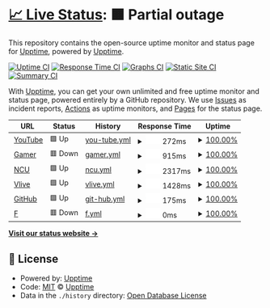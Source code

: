 # [📈 Live Status](https://upptime.github.io/upptime): <!--live status--> **🟧 Partial outage**

This repository contains the open-source uptime monitor and status page for [Upptime](https://upptime.js.org), powered by [Upptime](https://github.com/upptime/upptime).

[![Uptime CI](https://github.com/upptime/upptime/workflows/Uptime%20CI/badge.svg)](https://github.com/upptime/upptime/actions?query=workflow%3A%22Uptime+CI%22)
[![Response Time CI](https://github.com/upptime/upptime/workflows/Response%20Time%20CI/badge.svg)](https://github.com/upptime/upptime/actions?query=workflow%3A%22Response+Time+CI%22)
[![Graphs CI](https://github.com/upptime/upptime/workflows/Graphs%20CI/badge.svg)](https://github.com/upptime/upptime/actions?query=workflow%3A%22Graphs+CI%22)
[![Static Site CI](https://github.com/upptime/upptime/workflows/Static%20Site%20CI/badge.svg)](https://github.com/upptime/upptime/actions?query=workflow%3A%22Static+Site+CI%22)
[![Summary CI](https://github.com/upptime/upptime/workflows/Summary%20CI/badge.svg)](https://github.com/upptime/upptime/actions?query=workflow%3A%22Summary+CI%22)

With [Upptime](https://upptime.js.org), you can get your own unlimited and free uptime monitor and status page, powered entirely by a GitHub repository. We use [Issues](https://github.com/upptime/upptime/issues) as incident reports, [Actions](https://github.com/upptime/upptime/actions) as uptime monitors, and [Pages](https://upptime.github.io/upptime) for the status page.

<!--start: status pages-->
<!-- This summary is generated by Upptime (https://github.com/upptime/upptime) -->
<!-- Do not edit this manually, your changes will be overwritten -->
<!-- prettier-ignore -->
| URL | Status | History | Response Time | Uptime |
| --- | ------ | ------- | ------------- | ------ |
| <img alt="" src="https://favicons.githubusercontent.com/www.youtube.com" height="13"> [YouTube](https://www.youtube.com/) | 🟩 Up | [you-tube.yml](https://github.com/MoiraBDC/BDCfinal/commits/HEAD/history/you-tube.yml) | <details><summary><img alt="Response time graph" src="./graphs/you-tube/response-time-week.png" height="20"> 272ms</summary><br><a href="https://upptime.github.io/upptime/history/you-tube"><img alt="Response time 276" src="https://img.shields.io/endpoint?url=https%3A%2F%2Fraw.githubusercontent.com%2FMoiraBDC%2FBDCfinal%2FHEAD%2Fapi%2Fyou-tube%2Fresponse-time.json"></a><br><a href="https://upptime.github.io/upptime/history/you-tube"><img alt="24-hour response time 302" src="https://img.shields.io/endpoint?url=https%3A%2F%2Fraw.githubusercontent.com%2FMoiraBDC%2FBDCfinal%2FHEAD%2Fapi%2Fyou-tube%2Fresponse-time-day.json"></a><br><a href="https://upptime.github.io/upptime/history/you-tube"><img alt="7-day response time 272" src="https://img.shields.io/endpoint?url=https%3A%2F%2Fraw.githubusercontent.com%2FMoiraBDC%2FBDCfinal%2FHEAD%2Fapi%2Fyou-tube%2Fresponse-time-week.json"></a><br><a href="https://upptime.github.io/upptime/history/you-tube"><img alt="30-day response time 276" src="https://img.shields.io/endpoint?url=https%3A%2F%2Fraw.githubusercontent.com%2FMoiraBDC%2FBDCfinal%2FHEAD%2Fapi%2Fyou-tube%2Fresponse-time-month.json"></a><br><a href="https://upptime.github.io/upptime/history/you-tube"><img alt="1-year response time 276" src="https://img.shields.io/endpoint?url=https%3A%2F%2Fraw.githubusercontent.com%2FMoiraBDC%2FBDCfinal%2FHEAD%2Fapi%2Fyou-tube%2Fresponse-time-year.json"></a></details> | <details><summary><a href="https://upptime.github.io/upptime/history/you-tube">100.00%</a></summary><a href="https://upptime.github.io/upptime/history/you-tube"><img alt="All-time uptime 100.00%" src="https://img.shields.io/endpoint?url=https%3A%2F%2Fraw.githubusercontent.com%2FMoiraBDC%2FBDCfinal%2FHEAD%2Fapi%2Fyou-tube%2Fuptime.json"></a><br><a href="https://upptime.github.io/upptime/history/you-tube"><img alt="24-hour uptime 100.00%" src="https://img.shields.io/endpoint?url=https%3A%2F%2Fraw.githubusercontent.com%2FMoiraBDC%2FBDCfinal%2FHEAD%2Fapi%2Fyou-tube%2Fuptime-day.json"></a><br><a href="https://upptime.github.io/upptime/history/you-tube"><img alt="7-day uptime 100.00%" src="https://img.shields.io/endpoint?url=https%3A%2F%2Fraw.githubusercontent.com%2FMoiraBDC%2FBDCfinal%2FHEAD%2Fapi%2Fyou-tube%2Fuptime-week.json"></a><br><a href="https://upptime.github.io/upptime/history/you-tube"><img alt="30-day uptime 100.00%" src="https://img.shields.io/endpoint?url=https%3A%2F%2Fraw.githubusercontent.com%2FMoiraBDC%2FBDCfinal%2FHEAD%2Fapi%2Fyou-tube%2Fuptime-month.json"></a><br><a href="https://upptime.github.io/upptime/history/you-tube"><img alt="1-year uptime 100.00%" src="https://img.shields.io/endpoint?url=https%3A%2F%2Fraw.githubusercontent.com%2FMoiraBDC%2FBDCfinal%2FHEAD%2Fapi%2Fyou-tube%2Fuptime-year.json"></a></details>
| <img alt="" src="https://favicons.githubusercontent.com/www.gamer.com.tw" height="13"> [Gamer](https://www.gamer.com.tw/) | 🟥 Down | [gamer.yml](https://github.com/MoiraBDC/BDCfinal/commits/HEAD/history/gamer.yml) | <details><summary><img alt="Response time graph" src="./graphs/gamer/response-time-week.png" height="20"> 915ms</summary><br><a href="https://upptime.github.io/upptime/history/gamer"><img alt="Response time 769" src="https://img.shields.io/endpoint?url=https%3A%2F%2Fraw.githubusercontent.com%2FMoiraBDC%2FBDCfinal%2FHEAD%2Fapi%2Fgamer%2Fresponse-time.json"></a><br><a href="https://upptime.github.io/upptime/history/gamer"><img alt="24-hour response time 934" src="https://img.shields.io/endpoint?url=https%3A%2F%2Fraw.githubusercontent.com%2FMoiraBDC%2FBDCfinal%2FHEAD%2Fapi%2Fgamer%2Fresponse-time-day.json"></a><br><a href="https://upptime.github.io/upptime/history/gamer"><img alt="7-day response time 915" src="https://img.shields.io/endpoint?url=https%3A%2F%2Fraw.githubusercontent.com%2FMoiraBDC%2FBDCfinal%2FHEAD%2Fapi%2Fgamer%2Fresponse-time-week.json"></a><br><a href="https://upptime.github.io/upptime/history/gamer"><img alt="30-day response time 769" src="https://img.shields.io/endpoint?url=https%3A%2F%2Fraw.githubusercontent.com%2FMoiraBDC%2FBDCfinal%2FHEAD%2Fapi%2Fgamer%2Fresponse-time-month.json"></a><br><a href="https://upptime.github.io/upptime/history/gamer"><img alt="1-year response time 769" src="https://img.shields.io/endpoint?url=https%3A%2F%2Fraw.githubusercontent.com%2FMoiraBDC%2FBDCfinal%2FHEAD%2Fapi%2Fgamer%2Fresponse-time-year.json"></a></details> | <details><summary><a href="https://upptime.github.io/upptime/history/gamer">100.00%</a></summary><a href="https://upptime.github.io/upptime/history/gamer"><img alt="All-time uptime 100.00%" src="https://img.shields.io/endpoint?url=https%3A%2F%2Fraw.githubusercontent.com%2FMoiraBDC%2FBDCfinal%2FHEAD%2Fapi%2Fgamer%2Fuptime.json"></a><br><a href="https://upptime.github.io/upptime/history/gamer"><img alt="24-hour uptime 99.99%" src="https://img.shields.io/endpoint?url=https%3A%2F%2Fraw.githubusercontent.com%2FMoiraBDC%2FBDCfinal%2FHEAD%2Fapi%2Fgamer%2Fuptime-day.json"></a><br><a href="https://upptime.github.io/upptime/history/gamer"><img alt="7-day uptime 100.00%" src="https://img.shields.io/endpoint?url=https%3A%2F%2Fraw.githubusercontent.com%2FMoiraBDC%2FBDCfinal%2FHEAD%2Fapi%2Fgamer%2Fuptime-week.json"></a><br><a href="https://upptime.github.io/upptime/history/gamer"><img alt="30-day uptime 100.00%" src="https://img.shields.io/endpoint?url=https%3A%2F%2Fraw.githubusercontent.com%2FMoiraBDC%2FBDCfinal%2FHEAD%2Fapi%2Fgamer%2Fuptime-month.json"></a><br><a href="https://upptime.github.io/upptime/history/gamer"><img alt="1-year uptime 100.00%" src="https://img.shields.io/endpoint?url=https%3A%2F%2Fraw.githubusercontent.com%2FMoiraBDC%2FBDCfinal%2FHEAD%2Fapi%2Fgamer%2Fuptime-year.json"></a></details>
| <img alt="" src="https://favicons.githubusercontent.com/www.ncu.edu.tw" height="13"> [NCU](https://www.ncu.edu.tw/tw/) | 🟩 Up | [ncu.yml](https://github.com/MoiraBDC/BDCfinal/commits/HEAD/history/ncu.yml) | <details><summary><img alt="Response time graph" src="./graphs/ncu/response-time-week.png" height="20"> 2317ms</summary><br><a href="https://upptime.github.io/upptime/history/ncu"><img alt="Response time 2345" src="https://img.shields.io/endpoint?url=https%3A%2F%2Fraw.githubusercontent.com%2FMoiraBDC%2FBDCfinal%2FHEAD%2Fapi%2Fncu%2Fresponse-time.json"></a><br><a href="https://upptime.github.io/upptime/history/ncu"><img alt="24-hour response time 2355" src="https://img.shields.io/endpoint?url=https%3A%2F%2Fraw.githubusercontent.com%2FMoiraBDC%2FBDCfinal%2FHEAD%2Fapi%2Fncu%2Fresponse-time-day.json"></a><br><a href="https://upptime.github.io/upptime/history/ncu"><img alt="7-day response time 2317" src="https://img.shields.io/endpoint?url=https%3A%2F%2Fraw.githubusercontent.com%2FMoiraBDC%2FBDCfinal%2FHEAD%2Fapi%2Fncu%2Fresponse-time-week.json"></a><br><a href="https://upptime.github.io/upptime/history/ncu"><img alt="30-day response time 2345" src="https://img.shields.io/endpoint?url=https%3A%2F%2Fraw.githubusercontent.com%2FMoiraBDC%2FBDCfinal%2FHEAD%2Fapi%2Fncu%2Fresponse-time-month.json"></a><br><a href="https://upptime.github.io/upptime/history/ncu"><img alt="1-year response time 2345" src="https://img.shields.io/endpoint?url=https%3A%2F%2Fraw.githubusercontent.com%2FMoiraBDC%2FBDCfinal%2FHEAD%2Fapi%2Fncu%2Fresponse-time-year.json"></a></details> | <details><summary><a href="https://upptime.github.io/upptime/history/ncu">100.00%</a></summary><a href="https://upptime.github.io/upptime/history/ncu"><img alt="All-time uptime 99.83%" src="https://img.shields.io/endpoint?url=https%3A%2F%2Fraw.githubusercontent.com%2FMoiraBDC%2FBDCfinal%2FHEAD%2Fapi%2Fncu%2Fuptime.json"></a><br><a href="https://upptime.github.io/upptime/history/ncu"><img alt="24-hour uptime 100.00%" src="https://img.shields.io/endpoint?url=https%3A%2F%2Fraw.githubusercontent.com%2FMoiraBDC%2FBDCfinal%2FHEAD%2Fapi%2Fncu%2Fuptime-day.json"></a><br><a href="https://upptime.github.io/upptime/history/ncu"><img alt="7-day uptime 100.00%" src="https://img.shields.io/endpoint?url=https%3A%2F%2Fraw.githubusercontent.com%2FMoiraBDC%2FBDCfinal%2FHEAD%2Fapi%2Fncu%2Fuptime-week.json"></a><br><a href="https://upptime.github.io/upptime/history/ncu"><img alt="30-day uptime 99.83%" src="https://img.shields.io/endpoint?url=https%3A%2F%2Fraw.githubusercontent.com%2FMoiraBDC%2FBDCfinal%2FHEAD%2Fapi%2Fncu%2Fuptime-month.json"></a><br><a href="https://upptime.github.io/upptime/history/ncu"><img alt="1-year uptime 99.83%" src="https://img.shields.io/endpoint?url=https%3A%2F%2Fraw.githubusercontent.com%2FMoiraBDC%2FBDCfinal%2FHEAD%2Fapi%2Fncu%2Fuptime-year.json"></a></details>
| <img alt="" src="https://favicons.githubusercontent.com/www.vlive.tv" height="13"> [Vlive](https://www.vlive.tv/home/chart?sub=VIDEO&period=HOUR_24&country=ALL) | 🟩 Up | [vlive.yml](https://github.com/MoiraBDC/BDCfinal/commits/HEAD/history/vlive.yml) | <details><summary><img alt="Response time graph" src="./graphs/vlive/response-time-week.png" height="20"> 1428ms</summary><br><a href="https://upptime.github.io/upptime/history/vlive"><img alt="Response time 1414" src="https://img.shields.io/endpoint?url=https%3A%2F%2Fraw.githubusercontent.com%2FMoiraBDC%2FBDCfinal%2FHEAD%2Fapi%2Fvlive%2Fresponse-time.json"></a><br><a href="https://upptime.github.io/upptime/history/vlive"><img alt="24-hour response time 1231" src="https://img.shields.io/endpoint?url=https%3A%2F%2Fraw.githubusercontent.com%2FMoiraBDC%2FBDCfinal%2FHEAD%2Fapi%2Fvlive%2Fresponse-time-day.json"></a><br><a href="https://upptime.github.io/upptime/history/vlive"><img alt="7-day response time 1428" src="https://img.shields.io/endpoint?url=https%3A%2F%2Fraw.githubusercontent.com%2FMoiraBDC%2FBDCfinal%2FHEAD%2Fapi%2Fvlive%2Fresponse-time-week.json"></a><br><a href="https://upptime.github.io/upptime/history/vlive"><img alt="30-day response time 1414" src="https://img.shields.io/endpoint?url=https%3A%2F%2Fraw.githubusercontent.com%2FMoiraBDC%2FBDCfinal%2FHEAD%2Fapi%2Fvlive%2Fresponse-time-month.json"></a><br><a href="https://upptime.github.io/upptime/history/vlive"><img alt="1-year response time 1414" src="https://img.shields.io/endpoint?url=https%3A%2F%2Fraw.githubusercontent.com%2FMoiraBDC%2FBDCfinal%2FHEAD%2Fapi%2Fvlive%2Fresponse-time-year.json"></a></details> | <details><summary><a href="https://upptime.github.io/upptime/history/vlive">100.00%</a></summary><a href="https://upptime.github.io/upptime/history/vlive"><img alt="All-time uptime 100.00%" src="https://img.shields.io/endpoint?url=https%3A%2F%2Fraw.githubusercontent.com%2FMoiraBDC%2FBDCfinal%2FHEAD%2Fapi%2Fvlive%2Fuptime.json"></a><br><a href="https://upptime.github.io/upptime/history/vlive"><img alt="24-hour uptime 100.00%" src="https://img.shields.io/endpoint?url=https%3A%2F%2Fraw.githubusercontent.com%2FMoiraBDC%2FBDCfinal%2FHEAD%2Fapi%2Fvlive%2Fuptime-day.json"></a><br><a href="https://upptime.github.io/upptime/history/vlive"><img alt="7-day uptime 100.00%" src="https://img.shields.io/endpoint?url=https%3A%2F%2Fraw.githubusercontent.com%2FMoiraBDC%2FBDCfinal%2FHEAD%2Fapi%2Fvlive%2Fuptime-week.json"></a><br><a href="https://upptime.github.io/upptime/history/vlive"><img alt="30-day uptime 100.00%" src="https://img.shields.io/endpoint?url=https%3A%2F%2Fraw.githubusercontent.com%2FMoiraBDC%2FBDCfinal%2FHEAD%2Fapi%2Fvlive%2Fuptime-month.json"></a><br><a href="https://upptime.github.io/upptime/history/vlive"><img alt="1-year uptime 100.00%" src="https://img.shields.io/endpoint?url=https%3A%2F%2Fraw.githubusercontent.com%2FMoiraBDC%2FBDCfinal%2FHEAD%2Fapi%2Fvlive%2Fuptime-year.json"></a></details>
| <img alt="" src="https://favicons.githubusercontent.com/github.com" height="13"> [GitHub](https://github.com/) | 🟩 Up | [git-hub.yml](https://github.com/MoiraBDC/BDCfinal/commits/HEAD/history/git-hub.yml) | <details><summary><img alt="Response time graph" src="./graphs/git-hub/response-time-week.png" height="20"> 175ms</summary><br><a href="https://upptime.github.io/upptime/history/git-hub"><img alt="Response time 152" src="https://img.shields.io/endpoint?url=https%3A%2F%2Fraw.githubusercontent.com%2FMoiraBDC%2FBDCfinal%2FHEAD%2Fapi%2Fgit-hub%2Fresponse-time.json"></a><br><a href="https://upptime.github.io/upptime/history/git-hub"><img alt="24-hour response time 54" src="https://img.shields.io/endpoint?url=https%3A%2F%2Fraw.githubusercontent.com%2FMoiraBDC%2FBDCfinal%2FHEAD%2Fapi%2Fgit-hub%2Fresponse-time-day.json"></a><br><a href="https://upptime.github.io/upptime/history/git-hub"><img alt="7-day response time 175" src="https://img.shields.io/endpoint?url=https%3A%2F%2Fraw.githubusercontent.com%2FMoiraBDC%2FBDCfinal%2FHEAD%2Fapi%2Fgit-hub%2Fresponse-time-week.json"></a><br><a href="https://upptime.github.io/upptime/history/git-hub"><img alt="30-day response time 152" src="https://img.shields.io/endpoint?url=https%3A%2F%2Fraw.githubusercontent.com%2FMoiraBDC%2FBDCfinal%2FHEAD%2Fapi%2Fgit-hub%2Fresponse-time-month.json"></a><br><a href="https://upptime.github.io/upptime/history/git-hub"><img alt="1-year response time 152" src="https://img.shields.io/endpoint?url=https%3A%2F%2Fraw.githubusercontent.com%2FMoiraBDC%2FBDCfinal%2FHEAD%2Fapi%2Fgit-hub%2Fresponse-time-year.json"></a></details> | <details><summary><a href="https://upptime.github.io/upptime/history/git-hub">100.00%</a></summary><a href="https://upptime.github.io/upptime/history/git-hub"><img alt="All-time uptime 100.00%" src="https://img.shields.io/endpoint?url=https%3A%2F%2Fraw.githubusercontent.com%2FMoiraBDC%2FBDCfinal%2FHEAD%2Fapi%2Fgit-hub%2Fuptime.json"></a><br><a href="https://upptime.github.io/upptime/history/git-hub"><img alt="24-hour uptime 100.00%" src="https://img.shields.io/endpoint?url=https%3A%2F%2Fraw.githubusercontent.com%2FMoiraBDC%2FBDCfinal%2FHEAD%2Fapi%2Fgit-hub%2Fuptime-day.json"></a><br><a href="https://upptime.github.io/upptime/history/git-hub"><img alt="7-day uptime 100.00%" src="https://img.shields.io/endpoint?url=https%3A%2F%2Fraw.githubusercontent.com%2FMoiraBDC%2FBDCfinal%2FHEAD%2Fapi%2Fgit-hub%2Fuptime-week.json"></a><br><a href="https://upptime.github.io/upptime/history/git-hub"><img alt="30-day uptime 100.00%" src="https://img.shields.io/endpoint?url=https%3A%2F%2Fraw.githubusercontent.com%2FMoiraBDC%2FBDCfinal%2FHEAD%2Fapi%2Fgit-hub%2Fuptime-month.json"></a><br><a href="https://upptime.github.io/upptime/history/git-hub"><img alt="1-year uptime 100.00%" src="https://img.shields.io/endpoint?url=https%3A%2F%2Fraw.githubusercontent.com%2FMoiraBDC%2FBDCfinal%2FHEAD%2Fapi%2Fgit-hub%2Fuptime-year.json"></a></details>
| <img alt="" src="https://favicons.githubusercontent.com/www.yout" height="13"> [F](https://www.yout/) | 🟥 Down | [f.yml](https://github.com/MoiraBDC/BDCfinal/commits/HEAD/history/f.yml) | <details><summary><img alt="Response time graph" src="./graphs/f/response-time-week.png" height="20"> 0ms</summary><br><a href="https://upptime.github.io/upptime/history/f"><img alt="Response time 0" src="https://img.shields.io/endpoint?url=https%3A%2F%2Fraw.githubusercontent.com%2FMoiraBDC%2FBDCfinal%2FHEAD%2Fapi%2Ff%2Fresponse-time.json"></a><br><a href="https://upptime.github.io/upptime/history/f"><img alt="24-hour response time 0" src="https://img.shields.io/endpoint?url=https%3A%2F%2Fraw.githubusercontent.com%2FMoiraBDC%2FBDCfinal%2FHEAD%2Fapi%2Ff%2Fresponse-time-day.json"></a><br><a href="https://upptime.github.io/upptime/history/f"><img alt="7-day response time 0" src="https://img.shields.io/endpoint?url=https%3A%2F%2Fraw.githubusercontent.com%2FMoiraBDC%2FBDCfinal%2FHEAD%2Fapi%2Ff%2Fresponse-time-week.json"></a><br><a href="https://upptime.github.io/upptime/history/f"><img alt="30-day response time 0" src="https://img.shields.io/endpoint?url=https%3A%2F%2Fraw.githubusercontent.com%2FMoiraBDC%2FBDCfinal%2FHEAD%2Fapi%2Ff%2Fresponse-time-month.json"></a><br><a href="https://upptime.github.io/upptime/history/f"><img alt="1-year response time 0" src="https://img.shields.io/endpoint?url=https%3A%2F%2Fraw.githubusercontent.com%2FMoiraBDC%2FBDCfinal%2FHEAD%2Fapi%2Ff%2Fresponse-time-year.json"></a></details> | <details><summary><a href="https://upptime.github.io/upptime/history/f">100.00%</a></summary><a href="https://upptime.github.io/upptime/history/f"><img alt="All-time uptime 100.00%" src="https://img.shields.io/endpoint?url=https%3A%2F%2Fraw.githubusercontent.com%2FMoiraBDC%2FBDCfinal%2FHEAD%2Fapi%2Ff%2Fuptime.json"></a><br><a href="https://upptime.github.io/upptime/history/f"><img alt="24-hour uptime 100.00%" src="https://img.shields.io/endpoint?url=https%3A%2F%2Fraw.githubusercontent.com%2FMoiraBDC%2FBDCfinal%2FHEAD%2Fapi%2Ff%2Fuptime-day.json"></a><br><a href="https://upptime.github.io/upptime/history/f"><img alt="7-day uptime 100.00%" src="https://img.shields.io/endpoint?url=https%3A%2F%2Fraw.githubusercontent.com%2FMoiraBDC%2FBDCfinal%2FHEAD%2Fapi%2Ff%2Fuptime-week.json"></a><br><a href="https://upptime.github.io/upptime/history/f"><img alt="30-day uptime 100.00%" src="https://img.shields.io/endpoint?url=https%3A%2F%2Fraw.githubusercontent.com%2FMoiraBDC%2FBDCfinal%2FHEAD%2Fapi%2Ff%2Fuptime-month.json"></a><br><a href="https://upptime.github.io/upptime/history/f"><img alt="1-year uptime 100.00%" src="https://img.shields.io/endpoint?url=https%3A%2F%2Fraw.githubusercontent.com%2FMoiraBDC%2FBDCfinal%2FHEAD%2Fapi%2Ff%2Fuptime-year.json"></a></details>

<!--end: status pages-->

[**Visit our status website →**](https://upptime.github.io/upptime)

## 📄 License

- Powered by: [Upptime](https://github.com/upptime/upptime)
- Code: [MIT](./LICENSE) © [Upptime](https://upptime.js.org)
- Data in the `./history` directory: [Open Database License](https://opendatacommons.org/licenses/odbl/1-0/)
